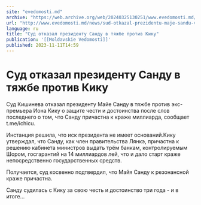 ```yaml
---
site: "evedomosti.md"
archive: "https://web.archive.org/web/20240325130251/www.evedomosti.md/news/sud-otkazal-prezidentu-maje-sandu-v-tyazhbe-protiv-eks-preme"
url: "http://www.evedomosti.md/news/sud-otkazal-prezidentu-maje-sandu-v-tyazhbe-protiv-eks-preme"
language: ru
title: "Суд отказал президенту Санду в тяжбе против Кику"
publication: '[[Moldavskie Vedomosti]]'
published: 2023-11-11T14:59
---
```


# Суд отказал президенту Санду в тяжбе против Кику

Суд Кишинева отказал президенту Майе Санду в тяжбе против экс-премьера Иона Кику о защите чести и достоинства после слов последнего о том, что Санду причастна к краже миллиарда, сообщает t.me/ichicu.

Инстанция решила, что иск президента не имеет оснований.Кику утверждал, что Санду, как член правительства Лянкэ, причастна к решению кабинета министров выдать трём банкам, контролируемым Шором, госгарантий на 14 миллиардов лей, что и дало старт краже непосредственно государственных средств.

Получается, суд косвенно подтвердил, что Майя Санду к резонансной краже причастна.

Санду судилась с Кику за свою честь и достоинство три года - и в итоге…